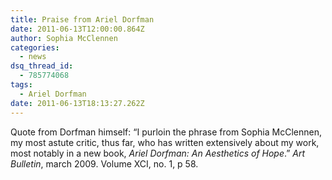 ```yaml
---
title: Praise from Ariel Dorfman
date: 2011-06-13T12:00:00.864Z
author: Sophia McClennen
categories:
  - news
dsq_thread_id:
  - 785774068
tags:
  - Ariel Dorfman
date: 2011-06-13T18:13:27.262Z
---
```


Quote from Dorfman himself: “I purloin the phrase from Sophia McClennen, my most astute critic, thus far, who has written extensively about my work, most notably in a new book, _Ariel Dorfman: An Aesthetics of Hope_.” _Art Bulletin_, march 2009. Volume XCI, no. 1, p 58.
